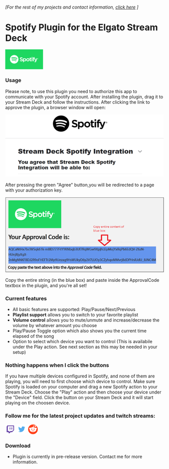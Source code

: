 ###### [For the rest of my projects and contact information, [click here](https://barraider.github.io) ]

# Spotify Plugin for the Elgato Stream Deck
<img src="/images/spotlogo.png" height="63" width="120"/>  

### Usage

Please note, to use this plugin you need to authorize this app to communicate with your Spotify account. After installing the plugin, drag it to your Stream Deck and follow the instructions.
After clicking the link to approve the plugin, a browser window will open:

<img src="/images/spothelp1.png" />  

After pressing the green "Agree" button,you will be redirected to a page with your authorization key. 

<img src="/images/spothelp2.png" />  

Copy the entire string (in the blue box) and paste inside the ApprovalCode textbox in the plugin, and you're all set!

### Current features

- All basic features are supported: Play/Pause/Next/Previous
- **Playlist support** allows you to switch to your favorite playlist
- **Volume control** allows you to mute/unmute and increase/decrease the volume by whatever amount you choose
- Play/Pause Toggle option which also shows you the current time elapsed of the song
- Option to select which device you want to control (This is availabile under the Play action. See next section as this may be needed in your setup)

### Nothing happens when I click the buttons
If you have multiple devices configured in Spotify, and none of them are playing, you will need to first choose which device to control. Make sure Spotify is loaded on your computer and drag a new Spotify action to your Stream Deck. Choose the "Play" action and then choose your device under the "Device" field. Click the button on your Stream Deck and it will start playing on the choosen device.

### Follow me for the latest project updates and twitch streams:  
<a href="https://www.twitch.tv/barraider/" alt="@BarRaider"><img src="/images/twitch.png" height="32" width="32"/></a> 
<a href="https://twitter.com/realBarRaider" alt="@realBarRaider"><img src="/images/brtwit.png" height="32" width="32"/></a> 
<a href="https://www.reddit.com/user/BarRaider" alt="@BarRaider"><img src="/images/brred.png" height="32" width="32"/></a> 

### Download

* Plugin is currently in pre-release version. Contact me for more information.

